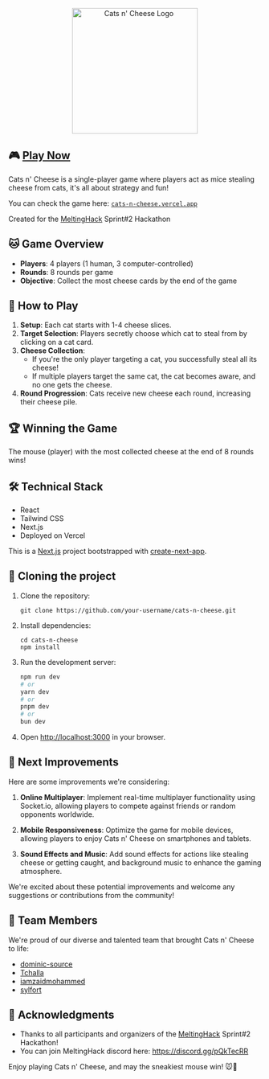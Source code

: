 <p align="center">
<img src="https://github.com/sylfort/cats-n-cheese/assets/24916160/f654a169-962c-4246-9d5b-8b9ee7b216df" alt="Cats n' Cheese Logo" width="250" heigth="250"/>
</p>

## 🎮 [Play Now](https://cats-n-cheese.vercel.app)

Cats n' Cheese is a single-player game where players act as mice stealing cheese from cats, it's all about strategy and fun! 

You can check the game here: [`cats-n-cheese.vercel.app`](https://cats-n-cheese.vercel.app)

Created for the [MeltingHack](https://melting-hack.tokyo) Sprint#2 Hackathon

## 🐱 Game Overview

- **Players**: 4 players (1 human, 3 computer-controlled)
- **Rounds**: 8 rounds per game
- **Objective**: Collect the most cheese cards by the end of the game

## 📜 How to Play

1. **Setup**: Each cat starts with 1-4 cheese slices.
2. **Target Selection**: Players secretly choose which cat to steal from by clicking on a cat card.
3. **Cheese Collection**: 
   - If you're the only player targeting a cat, you successfully steal all its cheese!
   - If multiple players target the same cat, the cat becomes aware, and no one gets the cheese.
4. **Round Progression**: Cats receive new cheese each round, increasing their cheese pile.

## 🏆 Winning the Game

The mouse (player) with the most collected cheese at the end of 8 rounds wins!

## 🛠 Technical Stack

- React
- Tailwind CSS
- Next.js
- Deployed on Vercel

This is a [Next.js](https://nextjs.org/) project bootstrapped with [create-next-app](https://github.com/vercel/next.js/tree/canary/packages/create-next-app).

## 🚀 Cloning the project

1. Clone the repository:
   ```
   git clone https://github.com/your-username/cats-n-cheese.git
   ```
2. Install dependencies:
   ```
   cd cats-n-cheese
   npm install
   ```
3. Run the development server:
   ```bash
   npm run dev
   # or
   yarn dev
   # or
   pnpm dev
   # or
   bun dev
   ```
4. Open [http://localhost:3000](http://localhost:3000) in your browser.

## 🔮 Next Improvements
Here are some improvements we're considering:

1. **Online Multiplayer**: Implement real-time multiplayer functionality using Socket.io, allowing players to compete against friends or random opponents worldwide.

2. **Mobile Responsiveness**: Optimize the game for mobile devices, allowing players to enjoy Cats n' Cheese on smartphones and tablets.

3. **Sound Effects and Music**: Add sound effects for actions like stealing cheese or getting caught, and background music to enhance the gaming atmosphere.

We're excited about these potential improvements and welcome any suggestions or contributions from the community!

## 👥 Team Members
We're proud of our diverse and talented team that brought Cats n' Cheese to life:

- [dominic-source](https://github.com/dominic-source)
- [Tchalla](https://github.com/Tch4lla)
- [iamzaidmohammed](https://github.com/iamzaidmohammed)
- [sylfort](https://github.com/sylfort)

## 🙏 Acknowledgments

- Thanks to all participants and organizers of the [MeltingHack](https://melting-hack.tokyo/home) Sprint#2 Hackathon!
- You can join MeltingHack discord here: https://discord.gg/pQkTecRR

Enjoy playing Cats n' Cheese, and may the sneakiest mouse win! 🐭🧀
